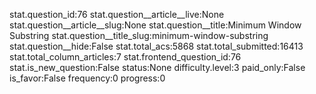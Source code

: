 stat.question_id:76
stat.question__article__live:None
stat.question__article__slug:None
stat.question__title:Minimum Window Substring
stat.question__title_slug:minimum-window-substring
stat.question__hide:False
stat.total_acs:5868
stat.total_submitted:16413
stat.total_column_articles:7
stat.frontend_question_id:76
stat.is_new_question:False
status:None
difficulty.level:3
paid_only:False
is_favor:False
frequency:0
progress:0
